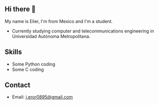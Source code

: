 ## Hi there 👋

My name is Elier, I'm from Mexico and I'm a student.

* Currently studying computer and telecommunications engineering in Universidad Autónoma Metropolitana.

## Skills

* Some Python coding
* Some C coding

## Contact
* Email: j.eror0895@gmail.com
<!--
**ElierRosales/ElierRosales** is a ✨ _special_ ✨ repository because its `README.md` (this file) appears on your GitHub profile.

Here are some ideas to get you started:

- 🔭 I’m currently working on ...
- 🌱 I’m currently learning ...
- 👯 I’m looking to collaborate on ...
- 🤔 I’m looking for help with ...
- 💬 Ask me about ...
- 📫 How to reach me: ...
- 😄 Pronouns: ...
- ⚡ Fun fact: ...
-->
